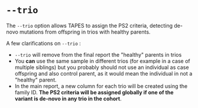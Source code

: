# ```--trio```

The ```--trio``` option allows TAPES to assign the PS2 criteria, detecting de-novo mutations from offspring in trios with healthy parents.

A few clarifications on ```--trio``` :  
- ```--trio``` will remove from the final report the "healthy" parents in trios
- You **can** use the same sample in different trios (for example in a case of multiple siblings) but you probably should not use an individual as case offspring and also control parent, as it would mean the individual in not a "healthy" parent.
- In the main report, a new column for each trio will be created using the family ID. **The PS2 criteria will be assigned globally if one of the variant is de-novo in any trio in the cohort**.